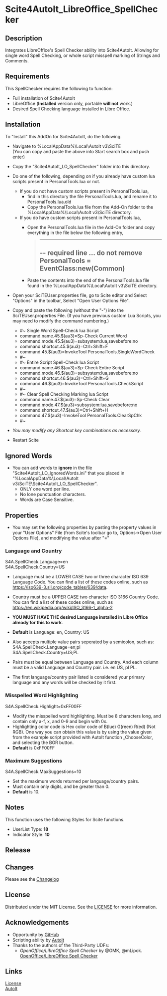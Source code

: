 # Scite4AutoIt_LibreOffice_SpellChecker

## Description

 Integrates LibreOffice's Spell Checker ability into Scite4AutoIt. Allowing for single word Spell Checking, or whole script misspell marking of Strings and Comments.

## Requirements

This SpellChecker requires the following to function:

- Full installation of Scite4AutoIt
- LibreOffice (**Installed** version only, portable **will not** work.)
- Desired Spell Checking language installed in Libre Office.

## Installation

To "Install" this AddOn for Scite4AutoIt, do the following.

- Navigate to %LocalAppData%\Local\AutoIt v3\SciTE  
  (You can copy and paste the above into Start search box and push enter)
- Copy the "Scite4AutoIt_LO_SpellChecker" folder into this directory.
- Do one of the following, depending on if you already have custom lua scripts present in PersonalTools.lua or not.
  - If you do not have custom scripts present in PersonalTools.lua,
    - find in this directory the file PersonalTools.lua, and rename it to PersonalTools.lua.old
    - Copy the PersonalTools.lua file from the Add-On folder to the %LocalAppData%\Local\AutoIt v3\SciTE directory.
  - If you do have custom scripts present in PersonalTools.lua,
    - Open the PersonalTools.lua file in the Add-On folder and copy everything in the file below the following entry,

      > -------------------------------------------------------------------------------
      > -- required line ... do not remove  
      > PersonalTools = EventClass:new(Common)
      > -------------------------------------------------------------------------------

    - Paste the contents into the end of the PersonalTools.lua file found in the %LocalAppData%\Local\AutoIt v3\SciTE directory.
- Open your SciTEUser.properties file, go to Scite editor and Select "Options" in the toolbar, Select "Open User Options File".
- Copy and paste the following (without the "-") into the SciTEUser.properties File. (If you have previous custom Lua Scripts, you may need to modify the command numbering.)  

  - #~ Single Word Spell-Check lua Script  
  - command.name.45.$(au3)=Sp-Check Current Word  
  - command.mode.45.$(au3)=subsystem:lua,savebefore:no  
  - command.shortcut.45.$(au3)=Ctrl+Shift+F  
  - command.45.$(au3)=InvokeTool PersonalTools.SingleWordCheck  
  - #~  
  - #~ Entire Script Spell-Check lua Script  
  - command.name.46.$(au3)=Sp-Check Entire Script  
  - command.mode.46.$(au3)=subsystem:lua,savebefore:no  
  - command.shortcut.46.$(au3)=Ctrl+Shift+G  
  - command.46.$(au3)=InvokeTool PersonalTools.CheckScript  
  - #~  
  - #~ Clear Spell Checking Marking lua Script  
  - command.name.47.$(au3)=Sp-Check Clear  
  - command.mode.47.$(au3)=subsystem:lua,savebefore:no  
  - command.shortcut.47.$(au3)=Ctrl+Shift+H  
  - command.47.$(au3)=InvokeTool PersonalTools.ClearSpChk  
  - #~  

- *You may modify any Shortcut key combinations as necessary.*
- Restart Scite

## Ignored Words

- You can add words to **ignore** in the file "Scite4AutoIt_LO_IgnoredWords.ini" that you placed in "%LocalAppData%\Local\AutoIt v3\SciTE\Scite4AutoIt_LO_SpellChecker".
  - ONLY one word per line.
  - No lone punctuation characters.
  - Words are Case Sensitive.

## Properties

- You may set the following properties by pasting the property values in your "User Options" File (from Scite's toolbar go to, Options->Open User Options File), and modifying the value after "="

### Language and Country

S4A.SpellCheck.Language=en  
S4A.SpellCheck.Country=US

- Language must be a LOWER CASE two or three character ISO 639 Language Code. You can find a list of these codes online, such as <https://iso639-3.sil.org/code_tables/639/data>.
- Country must be a UPPER CASE two character ISO 3166 Country Code. You can find a list of these codes online, such as <https://en.wikipedia.org/wiki/ISO_3166-1_alpha-2>
- **YOU MUST HAVE THE desired Language installed in Libre Office already for this to work**.
- **Default** is Language: en, Country: US

- Also accepts multiple value pairs seperated by a semicolon, such as:  
S4A.SpellCheck.Language=en;pl  
S4A.SpellCheck.Country=US;PL
- Pairs must be equal between Language and Country. And each column must be a valid Language and Country pair. i.e. en US, pl PL.
- The first language/country pair listed is considered your primary language and any words will be checked by it first.

### Misspelled Word Highlighting

S4A.SpellCheck.Highlight=0xFF00FF

- Modify the misspelled word highlighting. Must be 8 characters long, and contain only a-f, x, and 0-9 and begin with 0x.
- Highlighting color code is Hex color code of B(lue) G(reen) R(ed) (Not RGB). One way you can obtain this value is by using the value given from the example script provided with AutoIt function _ChooseColor, and selecting the BGR button.
- **Default** is 0xFF00FF

### Maximum Suggestions

S4A.SpellCheck.MaxSuggestions=10

- Set the maximum words returned per language/country pairs.
- Must contain only digits, and be greater than 0.
- **Default** is 10.

## Notes

This function uses the following Styles for Scite functions.

- UserList Type: **18**
- Indicator Style: **10**

## Release

## Changes

Please see the [Changelog](CHANGELOG.md)

## License

Distributed under the MIT License. See the [LICENSE](LICENSE) for more information.

## Acknowledgements

- Opportunity by [GitHub](https://github.com)
- Scripting ability by [AutoIt](https://www.autoitscript.com/site/autoit/)
- Thanks to the authors of the Third-Party UDFs:
  - *OpenOffice/LibreOffice Spell Checker* by @GMK, @mLipok. [OpenOffice/LibreOffice Spell Checker](https://www.autoitscript.com/forum/topic/185932-openofficelibreoffice-spell-checker/)

## Links

[License](LICENSE)  
[AutoIt](https://www.autoitscript.com/site/autoit/)  
